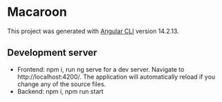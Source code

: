 # Macaroon

This project was generated with [Angular CLI](https://github.com/angular/angular-cli) version 14.2.13.

## Development server

- Frontend: npm i, run ng serve for a dev server. Navigate to http://localhost:4200/. The application will automatically reload if you change any of the source files.
- Backend: npm i, npm run start

